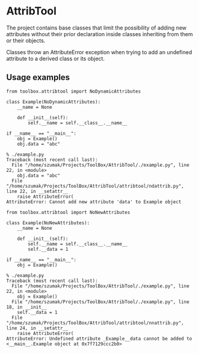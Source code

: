 # AttribTool

The project contains base classes that limit the possibility of adding new attributes without their prior declaration inside classes inheriting from them or their objects.

Classes throw an AttributeError exception when trying to add an undefined attribute to a derived class or its object.

## Usage examples

```
from toolbox.attribtool import NoDynamicAttributes

class Example(NoDynamicAttributes):
    __name = None

    def __init__(self):
        self.__name = self.__class__.__name__

if __name__ == "__main__":
    obj = Example()
    obj.data = "abc"
```
```
% ./example.py
Traceback (most recent call last):
  File "/home/szumak/Projects/ToolBox/AttribTool/./example.py", line 22, in <module>
    obj.data = "abc"
  File "/home/szumak/Projects/ToolBox/AttribTool/attribtool/ndattrib.py", line 22, in __setattr__
    raise AttributeError(
AttributeError: Cannot add new attribute 'data' to Example object
```

```
from toolbox.attribtool import NoNewAttributes

class Example(NoNewAttributes):
    __name = None

    def __init__(self):
        self.__name = self.__class__.__name__
        self.__data = 1

if __name__ == "__main__":
    obj = Example()
```
```
% ./example.py
Traceback (most recent call last):
  File "/home/szumak/Projects/ToolBox/AttribTool/./example.py", line 22, in <module>
    obj = Example()
  File "/home/szumak/Projects/ToolBox/AttribTool/./example.py", line 18, in __init__
    self.__data = 1
  File "/home/szumak/Projects/ToolBox/AttribTool/attribtool/nnattrib.py", line 24, in __setattr__
    raise AttributeError(
AttributeError: Undefined attribute _Example__data cannot be added to <__main__.Example object at 0x7f7129ccc2b0>
```
